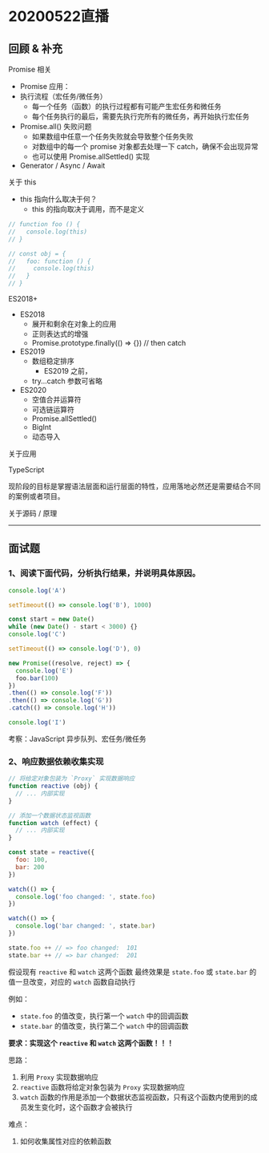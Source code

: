 # 20200522直播

## 回顾 & 补充

Promise 相关

- Promise 应用：
- 执行流程（宏任务/微任务）
  + 每一个任务（函数）的执行过程都有可能产生宏任务和微任务
  + 每个任务执行的最后，需要先执行完所有的微任务，再开始执行宏任务
- Promise.all() 失败问题
  + 如果数组中任意一个任务失败就会导致整个任务失败
  + 对数组中的每一个 promise 对象都去处理一下 catch，确保不会出现异常
  + 也可以使用 Promise.allSettled() 实现
- Generator / Async / Await

关于 this

- this 指向什么取决于何？
  + this 的指向取决于调用，而不是定义

```javascript
// function foo () {
//   console.log(this)
// }

// const obj = {
//   foo: function () {
//     console.log(this)
//   }
// }
```


ES2018+ 

- ES2018
  + 展开和剩余在对象上的应用
  + 正则表达式的增强
  + Promise.prototype.finally(() => {}) // then catch
- ES2019
  + 数组稳定排序
    - ES2019 之前，
  + try...catch 参数可省略
- ES2020
  + 空值合并运算符
  + 可选链运算符
  + Promise.allSettled()
  + BigInt
  + 动态导入

关于应用

TypeScript

现阶段的目标是掌握语法层面和运行层面的特性，应用落地必然还是需要结合不同的案例或者项目。

关于源码 / 原理

---

## 面试题

### 1、阅读下面代码，分析执行结果，并说明具体原因。

```javascript
console.log('A')

setTimeout(() => console.log('B'), 1000)

const start = new Date()
while (new Date() - start < 3000) {}
console.log('C')

setTimeout(() => console.log('D'), 0)

new Promise((resolve, reject) => {
  console.log('E')
  foo.bar(100)
})
.then(() => console.log('F'))
.then(() => console.log('G'))
.catch(() => console.log('H'))

console.log('I')
```

考察：JavaScript 异步队列、宏任务/微任务

### 2、响应数据依赖收集实现

```javascript
// 将给定对象包装为 `Proxy` 实现数据响应
function reactive (obj) {
  // ... 内部实现
}

// 添加一个数据状态监视函数
function watch (effect) {
  // ... 内部实现
}

const state = reactive({
  foo: 100,
  bar: 200
})

watch(() => {
  console.log('foo changed: ', state.foo)
})

watch(() => {
  console.log('bar changed: ', state.bar)
})

state.foo ++ // => foo changed:  101
state.bar ++ // => bar changed:  201
```

假设现有 `reactive` 和 `watch` 这两个函数
最终效果是 `state.foo` 或 `state.bar` 的值一旦改变，对应的 `watch` 函数自动执行

例如：
- `state.foo` 的值改变，执行第一个 `watch` 中的回调函数
- `state.bar` 的值改变，执行第二个 `watch` 中的回调函数

**要求：实现这个 `reactive` 和 `watch` 这两个函数！！！**

思路：
1. 利用 `Proxy` 实现数据响应
2. `reactive` 函数将给定对象包装为 `Proxy` 实现数据响应
3. `watch` 函数的作用是添加一个数据状态监视函数，只有这个函数内使用到的成员发生变化时，这个函数才会被执行

难点：

1. 如何收集属性对应的依赖函数